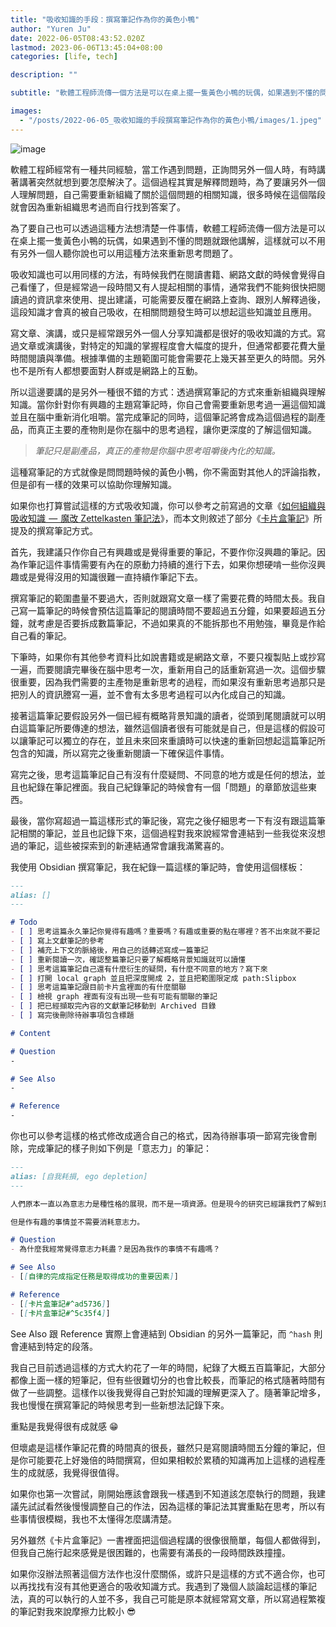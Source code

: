 ```yaml
---
title: "吸收知識的手段：撰寫筆記作為你的黃色小鴨"
author: "Yuren Ju"
date: 2022-06-05T08:43:52.020Z
lastmod: 2023-06-06T13:45:04+08:00
categories: [life, tech]

description: ""

subtitle: "軟體工程師流傳一個方法是可以在桌上擺一隻黃色小鴨的玩偶，如果遇到不懂的問題就跟他講解，這樣就可以不用有另外一個人聽你說也可以用這種方法來重新思考問題了，而吸收知識也可以用同樣一套邏輯來達成。"

images:
  - "/posts/2022-06-05_吸收知識的手段撰寫筆記作為你的黃色小鴨/images/1.jpeg"
---
```


![image](/posts/2022-06-05_吸收知識的手段撰寫筆記作為你的黃色小鴨/images/1.jpeg#layoutTextWidth)

軟體工程師經常有一種共同經驗，當工作遇到問題，正詢問另外一個人時，有時講著講著突然就想到要怎麼解決了。這個過程其實是解釋問題時，為了要讓另外一個人理解問題，自己需要重新組織了關於這個問題的相關知識，很多時候在這個階段就會因為重新組織思考過而自行找到答案了。

為了要自己也可以透過這種方法想清楚一件事情，軟體工程師流傳一個方法是可以在桌上擺一隻黃色小鴨的玩偶，如果遇到不懂的問題就跟他講解，這樣就可以不用有另外一個人聽你說也可以用這種方法來重新思考問題了。

吸收知識也可以用同樣的方法，有時候我們在閱讀書籍、網路文獻的時候會覺得自己看懂了，但是經常過一段時間又有人提起相關的事情，通常我們不能夠很快把閱讀過的資訊拿來使用、提出建議，可能需要反覆在網路上查詢、跟別人解釋過後，這段知識才會真的被自己吸收，在相關問題發生時可以想起這些知識並且應用。

寫文章、演講，或只是經常跟另外一個人分享知識都是很好的吸收知識的方式。寫過文章或演講後，對特定的知識的掌握程度會大幅度的提升，但通常都要花費大量時間閱讀與準備。根據準備的主題範圍可能會需要花上幾天甚至更久的時間。另外也不是所有人都想要面對人群或是網路上的互動。

所以這邊要講的是另外一種很不錯的方式：透過撰寫筆記的方式來重新組織與理解知識。當你針對你有興趣的主題寫筆記時，你自己會需要重新思考過一遍這個知識並且在腦中重新消化咀嚼。當完成筆記的同時，這個筆記將會成為這個過程的副產品，而真正主要的產物則是你在腦中的思考過程，讓你更深度的了解這個知識。

> _筆記只是副產品，真正的產物是你腦中思考咀嚼後內化的知識。_

這種寫筆記的方式就像是問問題時候的黃色小鴨，你不需面對其他人的評論指教，但是卻有一樣的效果可以協助你理解知識。

如果你也打算嘗試這樣的方式吸收知識，你可以參考之前寫過的文章《[如何組織與吸收知識  —  魔改 Zettelkasten 筆記法](https://yurenju.medium.com/zettelkasten-7b009bcf14b6)》，而本文則敘述了部分《[卡片盒筆記](https://www.kobo.com/tw/zh/ebook/Fv9wzoJWijqUsdeEs8ZduA)》所提及的撰寫筆記方式。

首先，我建議只作你自己有興趣或是覺得重要的筆記，不要作你沒興趣的筆記。因為作筆記這件事情需要有內在的原動力持續的進行下去，如果你想硬啃一些你沒興趣或是覺得沒用的知識很難一直持續作筆記下去。

撰寫筆記的範圍盡量不要過大，否則就跟寫文章一樣了需要花費的時間太長。我自己寫一篇筆記的時候會預估這篇筆記的閱讀時間不要超過五分鐘，如果要超過五分鐘，就考慮是否要拆成數篇筆記，不過如果真的不能拆那也不用勉強，畢竟是作給自己看的筆記。

下筆時，如果你有其他參考資料比如說書籍或是網路文章，不要只複製貼上或抄寫一遍，而要閱讀完畢後在腦中思考一次，重新用自己的話重新寫過一次。這個步驟很重要，因為我們需要的主產物是重新思考的過程，而如果沒有重新思考過那只是把別人的資訊謄寫一遍，並不會有太多思考過程可以內化成自己的知識。

接著這篇筆記要假設另外一個已經有概略背景知識的讀者，從頭到尾閱讀就可以明白這篇筆記所要傳達的想法，雖然這個讀者很有可能就是自己，但是這樣的假設可以讓筆記可以獨立的存在，並且未來回來重讀時可以快速的重新回想起這篇筆記所包含的知識，所以寫完之後重新閱讀一下確保這件事情。

寫完之後，思考這篇筆記自己有沒有什麼疑問、不同意的地方或是任何的想法，並且也紀錄在筆記裡面。我自己紀錄筆記的時候會有一個「問題」的章節放這些東西。

最後，當你寫超過一篇這樣形式的筆記後，寫完之後仔細思考一下有沒有跟這篇筆記相關的筆記，並且也記錄下來，這個過程對我來說經常會連結到一些我從來沒想過的筆記，這些被探索到的新連結通常會讓我滿驚喜的。

我使用 Obsidian 撰寫筆記，我在紀錄一篇這樣的筆記時，會使用這個樣板：

```markdown
---
alias: []
---

# Todo
- [ ] 思考這篇永久筆記你覺得有趣嗎？重要嗎？有趣或重要的點在哪裡？答不出來就不要記
- [ ] 寫上文獻筆記的參考
- [ ] 補充上下文的脈絡後，用自己的話轉述寫成一篇筆記
- [ ] 重新閱讀一次，確認整篇筆記只要了解概略背景知識就可以讀懂
- [ ] 思考這篇筆記自己還有什麼衍生的疑問，有什麼不同意的地方？寫下來
- [ ] 打開 local graph 並且把深度開成 2，並且把範圍限定成 path:Slipbox
- [ ] 思考這篇筆記跟目前卡片盒裡面的有什麼關聯
- [ ] 檢視 graph 裡面有沒有出現一些有可能有關聯的筆記
- [ ] 把已經擷取完內容的文獻筆記移動到 Archived 目錄
- [ ] 寫完後刪除待辦事項包含標題

# Content

# Question
-

# See Also
-

# Reference
-
```

你也可以參考這樣的格式修改成適合自己的格式，因為待辦事項一節寫完後會刪除，完成筆記的樣子則如下例是「意志力」的筆記：

```markdown
---
alias: [自我耗損, ego depletion]
---

人們原本一直以為意志力是種性格的展現，而不是一項資源。但是現今的研究已經讓我們了解到意志力就跟肌力一樣是一種有限的資源，會快速耗盡，而且需要時間回復。透過訓練可以加強到某種程度，但是幅度有限。

但是作有趣的事情並不需要消耗意志力。

# Question
- 為什麼我經常覺得意志力耗盡？是因為我作的事情不有趣嗎？

# See Also
- [[自律的完成指定任務是取得成功的重要因素]]

# Reference
- [[卡片盒筆記#^ad5736]]
- [[卡片盒筆記#^5c35f4]]

```

See Also 跟 Reference 實際上會連結到 Obsidian 的另外一篇筆記，而 `^hash` 則會連結到特定的段落。

我自己目前透過這樣的方式大約花了一年的時間，紀錄了大概五百篇筆記，大部分都像上面一樣的短筆記，但有些很難切分的也會比較長，而筆記的格式隨著時間有做了一些調整。這樣作以後我覺得自己對於知識的理解更深入了。隨著筆記增多，我也慢慢在撰寫筆記的時候思考到一些新想法記錄下來。

重點是我覺得很有成就感 😁

但壞處是這樣作筆記花費的時間真的很長，雖然只是寫閱讀時間五分鐘的筆記，但是你可能要花上好幾倍的時間撰寫，但如果相較於累積的知識再加上這樣的過程產生的成就感，我覺得很值得。

如果你也第一次嘗試，剛開始應該會跟我一樣遇到不知道該怎麼執行的問題，我建議先試試看然後慢慢調整自己的作法，因為這樣的筆記法其實重點在思考，所以有些事情很模糊，我也不太懂得怎麼講清楚。

另外雖然《卡片盒筆記》一書裡面把這個過程講的很像很簡單，每個人都做得到，但我自己施行起來感覺是很困難的，也需要有滿長的一段時間跌跌撞撞。

如果你沒辦法照著這個方法作也沒什麼關係，或許只是這樣的方式不適合你，也可以再找找有沒有其他更適合的吸收知識方式。我遇到了幾個人談論起這樣的筆記法，真的可以執行的人並不多，我自己可能是原本就經常寫文章，所以寫過程繁複的筆記對我來說摩擦力比較小 😎
